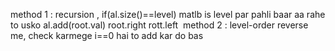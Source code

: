 method 1 : recursion , if(al.size()==level) matlb is level par pahli baar aa rahe to usko al.add(root.val)
root.right
rott.left
​
method 2 : level-order reverse me, check karmege i==0 hai to add kar do bas
